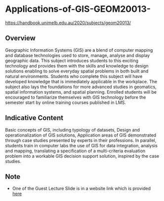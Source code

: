 # Applications-of-GIS-GEOM20013-
https://handbook.unimelb.edu.au/2020/subjects/geom20013/
## Overview
Geographic Information Systems (GIS) are a blend of computer mapping and database technologies used to store, manage, analyse and display geographic data. This subject introduces students to this exciting technology and provides them with the skills and knowledge to design solutions enabling to solve everyday spatial problems in both built and natural environments. Students who complete this subject will have developed knowledge that is immediately applicable in the workplace. The subject also lays the foundations for more advanced studies in geomatics, spatial information systems, and spatial planning. Enrolled students will be encouraged to familiarize themselves with GIS technology before the semester start by online training courses published in LMS.

## Indicative Content
Basic concepts of GIS, including typology of datasets, Design and operationalization of GIS solutions, Application areas of GIS demonstrated through case studies presented by experts in their professions. In parallel, students train in computer labs the use of GIS for data integration, analysis and mapping, translating a specification of a multi-criteria evaluation problem into a workable GIS decision support solution, inspired by the case studies.

## Note
- One of the Guest Lecture Slide is in a website link which is provided [here](https://prezi.com/7bndpicwsw_o/2020-applications-of-gis/?utm_campaign=share&utm_medium=copy)
